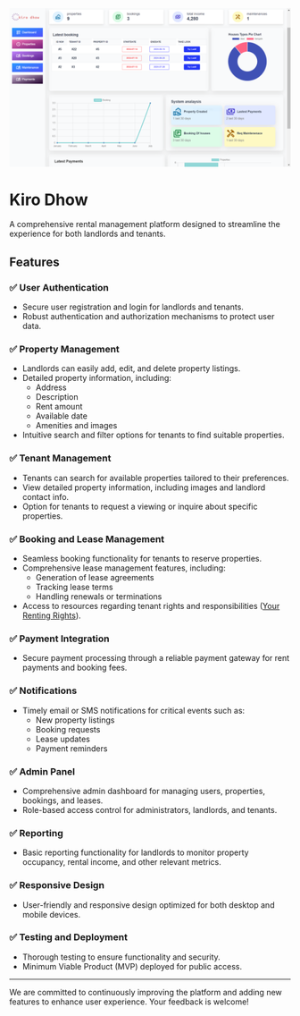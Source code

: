 ![Kiro Dhow Logo](ReadmeImage/dashboard.PNG)

# Kiro Dhow

A comprehensive rental management platform designed to streamline the experience for both landlords and tenants.

## Features

### ✅ User Authentication
- Secure user registration and login for landlords and tenants.
- Robust authentication and authorization mechanisms to protect user data.

### ✅ Property Management
- Landlords can easily add, edit, and delete property listings.
- Detailed property information, including:
  - Address
  - Description
  - Rent amount
  - Available date
  - Amenities and images
- Intuitive search and filter options for tenants to find suitable properties.

### ✅ Tenant Management
- Tenants can search for available properties tailored to their preferences.
- View detailed property information, including images and landlord contact info.
- Option for tenants to request a viewing or inquire about specific properties.

### ✅ Booking and Lease Management
- Seamless booking functionality for tenants to reserve properties.
- Comprehensive lease management features, including:
  - Generation of lease agreements
  - Tracking lease terms
  - Handling renewals or terminations
- Access to resources regarding tenant rights and responsibilities ([Your Renting Rights](https://www.consumer.vic.gov.au/resources-and-tools/other-languages/somali/your-renting-rights)).

### ✅ Payment Integration
- Secure payment processing through a reliable payment gateway for rent payments and booking fees.

### ✅ Notifications
- Timely email or SMS notifications for critical events such as:
  - New property listings
  - Booking requests
  - Lease updates
  - Payment reminders

### ✅ Admin Panel
- Comprehensive admin dashboard for managing users, properties, bookings, and leases.
- Role-based access control for administrators, landlords, and tenants.

### ✅ Reporting
- Basic reporting functionality for landlords to monitor property occupancy, rental income, and other relevant metrics.

### ✅ Responsive Design
- User-friendly and responsive design optimized for both desktop and mobile devices.

### ✅ Testing and Deployment
- Thorough testing to ensure functionality and security.
- Minimum Viable Product (MVP) deployed for public access.

---

We are committed to continuously improving the platform and adding new features to enhance user experience. Your feedback is welcome!